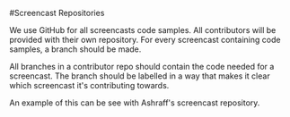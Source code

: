 #Screencast Repositories

We use GitHub for all screencasts code samples. All contributors will be provided with their own repository. For every screencast containing code samples, a branch should be made. 

All branches in a contributor repo should contain the code needed for a screencast. The branch should be labelled in a way that makes it clear which screencast it's contributing towards.

An example of this can be see with Ashraff's screencast repository.


